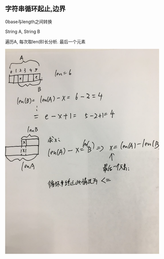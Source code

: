 

## 字符串循环起止,边界

0base与length之间转换

String A, String B

遍历A, 每次取len(B)长分析. 最后一个元素

<img src="https://raw.githubusercontent.com/eliteGoblin/images/master/blog/img/picgo/20201017114443.png" alt="20201017114443" style="width:500px"/>